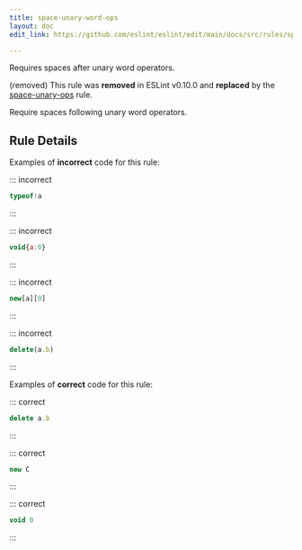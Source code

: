 ```yaml
---
title: space-unary-word-ops
layout: doc
edit_link: https://github.com/eslint/eslint/edit/main/docs/src/rules/space-unary-word-ops.md

---
```


Requires spaces after unary word operators.

(removed) This rule was **removed** in ESLint v0.10.0 and **replaced** by the [space-unary-ops](space-unary-ops) rule.

Require spaces following unary word operators.

## Rule Details

Examples of **incorrect** code for this rule:

::: incorrect

```js
typeof!a
```

:::

::: incorrect

```js
void{a:0}
```

:::

::: incorrect

```js
new[a][0]
```

:::

::: incorrect

```js
delete(a.b)
```

:::

Examples of **correct** code for this rule:

::: correct

```js
delete a.b
```

:::

::: correct

```js
new C
```

:::

::: correct

```js
void 0
```

:::
